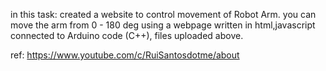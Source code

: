 in this task: created a website to control movement of Robot Arm.
you can move the arm from 0 - 180 deg using a webpage written in html,javascript
connected to Arduino code (C++), files uploaded above.

ref: https://www.youtube.com/c/RuiSantosdotme/about
